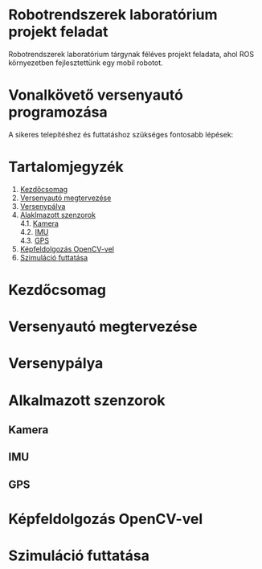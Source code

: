 # Robotrendszerek laboratórium projekt feladat
Robotrendszerek laboratórium tárgynak féléves projekt feladata, ahol ROS környezetben fejlesztettünk egy mobil robotot.

# Vonalkövető versenyautó programozása
A sikeres telepítéshez és futtatáshoz szükséges fontosabb lépések:

# Tartalomjegyzék
1. [Kezdőcsomag](#Kezdőcsomag)  
2. [Versenyautó megtervezése](#Versenyautó-megtervezése)
3. [Versenypálya](#Versenypálya)
4. [Alaklmazott szenzorok](#Alaklmazott-szenzorok)  
4.1. [Kamera](#Kamera)  
4.2. [IMU](#IMU)  
4.3. [GPS](#GPS)
5. [Képfeldolgozás OpenCV-vel](#Képfeldolgozás-OpenCV-vel])
6. [Szimuláció futtatása](#Szimuláció-futtatása)

# Kezdőcsomag

# Versenyautó megtervezése

# Versenypálya

# Alkalmazott szenzorok

## Kamera

## IMU

## GPS

# Képfeldolgozás OpenCV-vel

# Szimuláció futtatása
